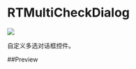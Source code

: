# RTMultiCheckDialog
[![](https://jitpack.io/v/CodeWrt/RTMultiCheckDialog.svg)](https://jitpack.io/#CodeWrt/RTMultiCheckDialog)

自定义多选对话框控件。

##Preview

